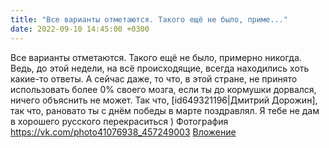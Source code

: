 ```yaml
---
title: "Все варианты отметаются. Такого ещё не было, приме..."
date: 2022-09-10 14:45:00 +0300
---
```


Все варианты отметаются. Такого ещё не было, примерно никогда. Ведь, до этой недели, на всё происходящие, всегда находились хоть какие-то ответы. А сейчас даже, то что, в этой стране, не принято использовать более 0% своего мозга, если ты до кормушки дорвался, ничего объяснить не может.
Так что, [id649321196|Дмитрий Дорожин], так что, рановато ты с днём победы в марте поздравлял. Я тебе не дам в хорошего русского перекраситься )
Фотография
<a class="vk-attach" href="https://vk.com/photo41076938_457249003">https://vk.com/photo41076938_457249003</a>
<a class="vk-attach" href="https://vk.com/photo41076938_457249003">Вложение</a>
